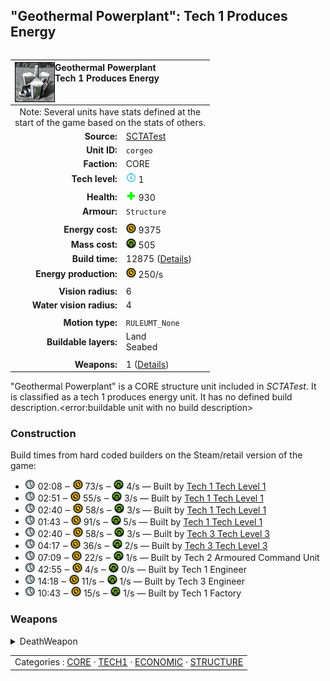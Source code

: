 "Geothermal Powerplant": Tech 1 Produces Energy
----
<table align="right">
    <thead>
        <tr>
            <th align="left" colspan="2">
                <img align="left" title="Geothermal Powerplant unit icon" src="icons/units/CORGEO_icon.png" />Geothermal Powerplant<br />Tech 1 Produces Energy
            </th>
        </tr>
    </thead>
    <tbody>
        <tr><td align="center" colspan="2">Note: Several units have stats defined at the<br />start of the game based on the stats of others.</td></tr>
        <tr>
            <td align="right"><strong>Source:</strong></td>
            <td><a href="SCTATest">SCTATest</a></td>
        </tr>
        <tr>
            <td align="right"><strong>Unit ID:</strong></td>
            <td><code>corgeo</code></td>
        </tr>
        <tr>
            <td align="right"><strong>Faction:</strong></td>
            <td>CORE</td>
        </tr>
        <tr>
            <td align="right"><strong>Tech level:</strong></td>
            <td><img src="icons/T1.png" title="Tech 1" /> 1</td>
        </tr>
        <tr><td align="center" colspan="2"></td></tr>
        <tr>
            <td align="right"><strong>Health:</strong></td>
            <td><img src="icons/health.png" title="Health" /> 930</td>
        </tr>
        <tr>
            <td align="right"><strong>Armour:</strong></td>
            <td><code>Structure</code></td>
        </tr>
        <tr><td align="center" colspan="2"></td></tr>
        <tr>
            <td align="right"><strong>Energy cost:</strong></td>
            <td><img src="icons/energy.png" title="Energy" /> 9375</td>
        </tr>
        <tr>
            <td align="right"><strong>Mass cost:</strong></td>
            <td><img src="icons/mass.png" title="Mass" /> 505</td>
        </tr>
        <tr>
            <td align="right"><strong>Build time:</strong></td>
            <td>12875 (<a href="#construction">Details</a>)</td>
        </tr>
        <tr>
            <td align="right"><strong>Energy production:</strong></td>
            <td><img src="icons/energy.png" title="Energy" /> 250/s</td>
        </tr>
        <tr><td align="center" colspan="2"></td></tr>
        <tr>
            <td align="right"><strong>Vision radius:</strong></td>
            <td>6</td>
        </tr>
        <tr>
            <td align="right"><strong>Water vision radius:</strong></td>
            <td>4</td>
        </tr>
        <tr><td align="center" colspan="2"></td></tr>
        <tr>
            <td align="right"><strong>Motion type:</strong></td>
            <td><code>RULEUMT_None</code></td>
        </tr>
        <tr>
            <td align="right"><strong>Buildable layers:</strong></td>
            <td>Land<br />Seabed<br /></td>
        </tr>
        <tr><td align="center" colspan="2"></td></tr>
        <tr>
            <td align="right"><strong>Weapons:</strong></td>
            <td>1 (<a href="#weapons">Details</a>)</td>
        </tr>
    </tbody>
</table>

"Geothermal Powerplant" is a CORE structure unit included in *SCTATest*.
It is classified as a tech 1 produces energy unit. It has no defined build description.<error:buildable unit with no build description>

### Construction
Build times from hard coded builders on the Steam/retail version of the game:
* <img src="icons/time.png" title="Time" /> 02:08 ‒ <img src="icons/energy.png" title="Energy" /> 73/s ‒ <img src="icons/mass.png" title="Mass" /> 4/s — Built by <a href="CORCV">Tech 1 Tech Level 1</a>
* <img src="icons/time.png" title="Time" /> 02:51 ‒ <img src="icons/energy.png" title="Energy" /> 55/s ‒ <img src="icons/mass.png" title="Mass" /> 3/s — Built by <a href="CORCA">Tech 1 Tech Level 1</a>
* <img src="icons/time.png" title="Time" /> 02:40 ‒ <img src="icons/energy.png" title="Energy" /> 58/s ‒ <img src="icons/mass.png" title="Mass" /> 3/s — Built by <a href="CORCK">Tech 1 Tech Level 1</a>
* <img src="icons/time.png" title="Time" /> 01:43 ‒ <img src="icons/energy.png" title="Energy" /> 91/s ‒ <img src="icons/mass.png" title="Mass" /> 5/s — Built by <a href="CORCS">Tech 1 Tech Level 1</a>
* <img src="icons/time.png" title="Time" /> 02:40 ‒ <img src="icons/energy.png" title="Energy" /> 58/s ‒ <img src="icons/mass.png" title="Mass" /> 3/s — Built by <a href="CORCH">Tech 3 Tech Level 3</a>
* <img src="icons/time.png" title="Time" /> 04:17 ‒ <img src="icons/energy.png" title="Energy" /> 36/s ‒ <img src="icons/mass.png" title="Mass" /> 2/s — Built by <a href="CORCSA">Tech 3 Tech Level 3</a>
* <img src="icons/time.png" title="Time" /> 07:09 ‒ <img src="icons/energy.png" title="Energy" /> 22/s ‒ <img src="icons/mass.png" title="Mass" /> 1/s — Built by Tech 2 Armoured Command Unit
* <img src="icons/time.png" title="Time" /> 42:55 ‒ <img src="icons/energy.png" title="Energy" /> 4/s ‒ <img src="icons/mass.png" title="Mass" /> 0/s — Built by Tech 1 Engineer
* <img src="icons/time.png" title="Time" /> 14:18 ‒ <img src="icons/energy.png" title="Energy" /> 11/s ‒ <img src="icons/mass.png" title="Mass" /> 1/s — Built by Tech 3 Engineer
* <img src="icons/time.png" title="Time" /> 10:43 ‒ <img src="icons/energy.png" title="Energy" /> 15/s ‒ <img src="icons/mass.png" title="Mass" /> 1/s — Built by Tech 1 Factory

### Weapons
<details>
<summary>DeathWeapon</summary>
<p>
    <table>
        <tr>
            <td align="right"><strong>Damage:</strong></td>
            <td>300</td>
        </tr>
        <tr>
            <td align="right"><strong>Damage radius:</strong></td>
            <td>5</td>
        </tr>
        <tr>
            <td align="right"><strong>Damage type:</strong></td>
            <td><code>Normal</code></td>
        </tr>
        <tr>
            <td align="right"><strong>Flags:</strong></td>
            <td>Damage friendly</td>
        </tr>
    </table>
</p>
</details>


<table align=center>
<td>Categories : <a href="_categories.CORE">CORE</a> · <a href="_categories.TECH1">TECH1</a> · <a href="_categories.ECONOMIC">ECONOMIC</a> · <a href="_categories.STRUCTURE">STRUCTURE</a>
